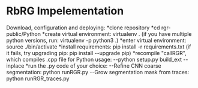 # RbRG Impelementation
Download, configuration and deploying:
    *clone repository
    *cd rgr-public/Python
    *create virtual environment: virtualenv . (if you have multiple python versions, run: virtualenv -p python3 .)
    *enter virtual environment: source ./bin/activate
    *install requirements: pip install -r requirements.txt (if it fails, try upgrading pip: pip install --upgrade pip)
    *recompile "callRGR", which compiles .cpp file for Python usage:
        --python setup.py build_ext --inplace
    *run the .py code of your choice:
        --Refine CNN coarse segmentation: python runRGR.py
        --Grow segmentation mask from traces: python runRGR_traces.py
